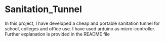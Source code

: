 # Sanitation_Tunnel
In this project, I have developed a cheap and portable sanitation tunnel for school, colleges and office use. I have used arduino as micro-controller. Further explanation is provided in the README file  
